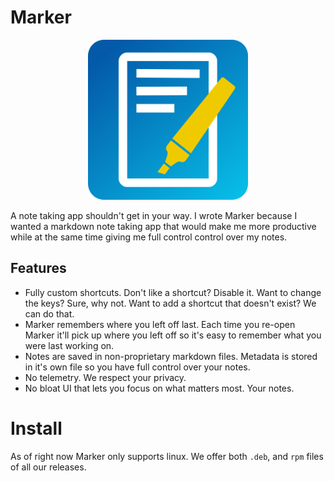 # Marker

<p align="center">
<img width="256" height="256" src="https://github.com/EddieAbbondanzio/marker/blob/master/static/icon.png?raw=true">
</p>

A note taking app shouldn't get in your way. I wrote Marker because I wanted a markdown note taking app that would make me more productive while at the same time giving me full control control over my notes.

## Features

- Fully custom shortcuts. Don't like a shortcut? Disable it. Want to change the keys? Sure, why not. Want to add a shortcut that doesn't exist? We can do that.
- Marker remembers where you left off last. Each time you re-open Marker it'll pick up where you left off so it's easy to remember what you were last working on.
- Notes are saved in non-proprietary markdown files. Metadata is stored in it's own file so you have full control over your notes.
- No telemetry. We respect your privacy.
- No bloat UI that lets you focus on what matters most. Your notes.

# Install

As of right now Marker only supports linux. We offer both `.deb`, and `rpm` files of all our releases.
